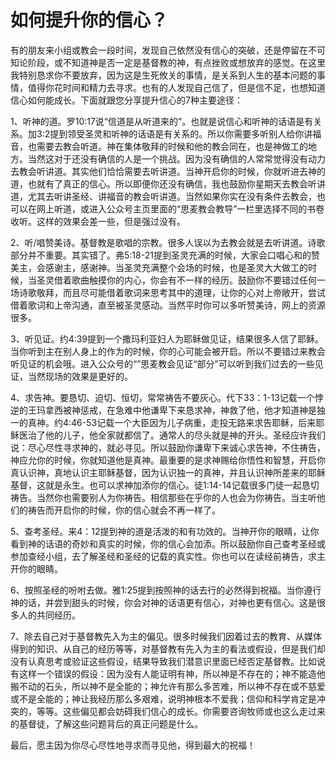 # 如何提升你的信心？



<p>有的朋友来小组或教会一段时间，发现自己依然没有信心的突破，还是停留在不可知论阶段，或不知道神是否一定是基督教的神，有点挫败或想放弃的感觉。在这里我特别恳求你不要放弃，因为这是生死攸关的事情，是关系到人生的基本问题的事情，值得你花时间和精力去寻求。也有的人发现自己信了，但是信不足，也想知道信心如何能成长。下面就跟您分享提升信心的7种主要途径：</p>

<p>1、听神的道。罗10:17说“信道是从听道来的”。也就是说信心和听神的话语是有关系。加3:2提到领受圣灵和听神的话语是有关系的。所以你需要多听别人给你讲福音，也需要去教会听道。神在集体敬拜的时候和他的教会同在，也是神做工的地方。当然这对于还没有确信的人是一个挑战。因为没有确信的人常常觉得没有动力去教会听讲道。其实他们恰恰需要去听讲道。当神开启你的时候，你就听进去神的道，也就有了真正的信心。所以即便你还没有确信，我也鼓励你星期天去教会听讲道，尤其去听讲圣经、讲福音的教会听讲道。当然如果你实在没有条件去教会，也可以在网上听道，或进入公众号主页里面的“思麦教会教导”一栏里选择不同的书卷收听。这样的效果会差一些，但是强过没有。</p>

<p>2、听/唱赞美诗。基督教是歌唱的宗教。很多人误以为去教会就是去听讲道。诗歌部分并不重要。其实错了。弗5:18-21提到圣灵充满的时候，大家会口唱心和的赞美主，会感谢主，感谢神。当圣灵充满整个会场的时候，也是圣灵大大做工的时候，当圣灵借着歌曲触摸你的内心，你会有不一样的经历。鼓励你不要错过任何一场诗歌敬拜，而且尽可能借着歌词来思考其中的道理，让你的心对上帝敞开，尝试借着歌词和上帝沟通，直至被圣灵感动。当然平时你可以多听赞美诗，网上的资源很多。</p>

<p>3、听见证。约4:39提到一个撒玛利亚妇人为耶稣做见证，结果很多人信了耶稣。当你听到主在别人身上的作为的时候，你的心可能会被开启。所以不要错过来教会听见证的机会哦。进入公众号的“”思麦教会见证“部分”可以听到我们过去的一些见证，当然现场的效果是更好的。</p>

<p>4、求告神。要恳切、迫切、恒切，常常祷告不要灰心。代下33：1-13记载一个悖逆的王玛拿西被神惩戒，在急难中他谦卑下来恳求神，神救了他，他才知道神是独一的真神。约4:46-53记载一个大臣因为儿子病重，走投无路来求告耶稣，后来耶稣医治了他的儿子，他全家就都信了。通常人的尽头就是神的开头。圣经应许我们说：尽心尽性寻求神的，就必寻见。所以鼓励你谦卑下来诚心求告神，不住祷告，神应允你的时候，你就知道他是真神。最重要的是求神赐给你悟性和智慧，开启你真认识神，真地认识主耶稣基督，因为认识独一的真神，并且认识神所差来的耶稣基督，这就是永生。也可以求神加添你的信心。徒1:14-14记载很多门徒一起恳切祷告。当然你也需要别人为你祷告。相信那些在乎你的人也会为你祷告。当主听他们的祷告而开启你的时候，你的信心就会不再一样了。</p>

<p>5、查考圣经。来4：12提到神的道是活泼的和有功效的。当神开你的眼睛，让你看到神的话语的奇妙和真实的时候，你的信心会加添。所以鼓励你自己查考圣经或参加查经小组，去了解圣经和圣经的记载的真实性。你也可以在读经前祷告，求主开你的眼睛。</p>

<p>6、按照圣经的吩咐去做。雅1:25提到按照神的话去行的必然得到祝福。当你遵行神的话，并尝到甜头的时候，你会对神的话语更有信心，对神也更有信心。这是很多人的共同经历。</p>

<p>7、除去自己对于基督教先入为主的偏见。很多时候我们因着过去的教育、从媒体得到的知识、从自己的经历等等，对基督教有先入为主的看法或假设，但是我们却没有认真思考或验证这些假设，结果导致我们潜意识里面已经否定基督教。比如说有这样一个错误的假设：因为没有人能证明有神，所以神是不存在的；神不能造他搬不动的石头，所以神不是全能的；神允许有那么多苦难，所以神不存在或不慈爱或不是全能的；神让我经历那么多艰难，说明神根本不爱我；信仰和科学肯定是冲突的，等等。这些偏见都会妨碍我们信心的成长。你需要咨询牧师或也这么走过来的基督徒，了解这些问题背后的真正问题是什么。</p>

<p>最后，愿主因为你尽心尽性地寻求而寻见他，得到最大的祝福！</p>